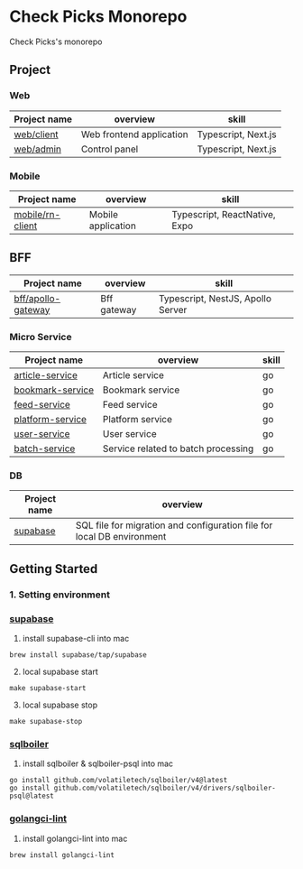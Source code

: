 # Check Picks Monorepo

Check Picks's monorepo

## Project





### Web

| Project name | overview | skill |
| ---- | ---- | ---- |
| [web/client](https://github.com/YukiOnishi1129/techpicks/tree/main/web/client) | Web frontend application | Typescript, Next.js |
| [web/admin](https://github.com/YukiOnishi1129/techpicks/tree/main/web/admin) | Control panel | Typescript, Next.js |

### Mobile
| Project name | overview | skill |
| ---- | ---- | ---- |
| [mobile/rn-client](https://github.com/YukiOnishi1129/techpicks/tree/main/mobile/rn-client) | Mobile application | Typescript, ReactNative, Expo |

## BFF
| Project name | overview | skill |
| ---- | ---- | ---- |
| [bff/apollo-gateway](https://github.com/YukiOnishi1129/techpicks/tree/main/bff/apollo-gateway) | Bff gateway | Typescript, NestJS, Apollo Server |


### Micro Service

| Project name | overview | skill |
| ---- | ---- | ---- |
| [article-service](https://github.com/YukiOnishi1129/techpicks/tree/main/micro-service/article-service) | Article service | go |
| [bookmark-service](https://github.com/YukiOnishi1129/techpicks/tree/main/micro-service/bookmark-service) | Bookmark service | go |
| [feed-service](https://github.com/YukiOnishi1129/techpicks/tree/main/micro-service/feed-service) | Feed service | go |
| [platform-service](https://github.com/YukiOnishi1129/techpicks/tree/main/micro-service/platform-service) | Platform service | go |
| [user-service](https://github.com/YukiOnishi1129/techpicks/tree/main/micro-service/user-service) | User service | go |
| [batch-service](https://github.com/YukiOnishi1129/techpicks/tree/main/batch-service) | Service related to batch processing | go |

### DB
| Project name | overview |
| ---- | ---- |
| [supabase](https://github.com/YukiOnishi1129/techpicks/tree/main/supabase) | SQL file for migration and configuration file for local DB environment |

## Getting Started

### 1. Setting environment

### [supabase](https://supabase.com/)

1. install supabase-cli into mac

```
brew install supabase/tap/supabase
```

2. local supabase start

```
make supabase-start
```

3. local supabase stop

```
make supabase-stop
```

### [sqlboiler](https://github.com/volatiletech/sqlboiler)

1. install sqlboiler & sqlboiler-psql into mac

````
go install github.com/volatiletech/sqlboiler/v4@latest
go install github.com/volatiletech/sqlboiler/v4/drivers/sqlboiler-psql@latest
````

### [golangci-lint](https://github.com/golangci/golangci-lint)

 1. install golangci-lint into mac

```
brew install golangci-lint
```
